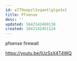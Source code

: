 ```yaml
---
id: e779oepzl1vqaetlglgo3xt
title: Pfsense
desc: ''
updated: 1642142460138
created: 1642142451124
---
```



pfsense firewall

<https://youtu.be/lUzSsX4T4WQ>
